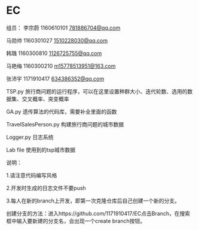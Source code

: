 # EC

组员：
李宗蔚 1160610101 781886704@qq.com

马勋帅 1160301027 1510228030@qq.com

韩璐   1160300810 1126725755@qq.com

马艳梅 1160300210 m15778513951@163.com

张沛宇 1171910417 634386352@qq.com

TSP.py 旅行商问题的运行程序，可以在这里设置种群大小、迭代轮数、选用的数据集、交叉概率、突变概率

GA.py  遗传算法的代码库，需要补全里面的函数

TravelSalesPerson.py  构建旅行商问题的城市数据

Logger.py  日志系统

Lab file  使用到的tsp城市数据


说明：

1.请注意代码编写风格

2.开发时生成的日志文件不要push

3.每人在新的branch上开发，即第一次克隆仓库后自己创建一个新的分支。

创建分支的方法：进入https://github.com/1171910417/EC点击Branch，在搜索框中输入要新建的分支名，会出现一个create branch按钮。

